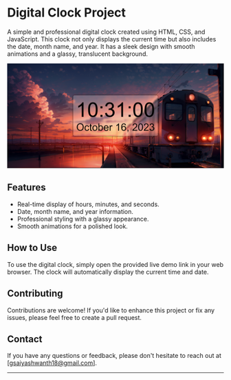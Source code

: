 # Digital Clock Project

A simple and professional digital clock created using HTML, CSS, and JavaScript. This clock not only displays the current time but also includes the date, month name, and year. It has a sleek design with smooth animations and a glassy, translucent background.

![Digital Clock Screenshot](ss.png)

## Features

- Real-time display of hours, minutes, and seconds.
- Date, month name, and year information.
- Professional styling with a glassy appearance.
- Smooth animations for a polished look.

## How to Use

To use the digital clock, simply open the provided live demo link in your web browser. The clock will automatically display the current time and date.

## Contributing

Contributions are welcome! If you'd like to enhance this project or fix any issues, please feel free to create a pull request.


## Contact

If you have any questions or feedback, please don't hesitate to reach out at [gsaiyashwanth18@gmail.com].

---
<!-- _This project was created by [Yashwanth Varma]._ -->
